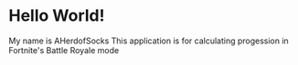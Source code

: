# Hello World!
My name is AHerdofSocks
This application is for calculating progession in Fortnite's Battle Royale mode